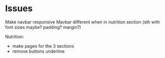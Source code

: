 # Issues
Make navbar responsive
Mavbar different when in nutrition section (sth with font sizes maybe? padding? margin?)

Nutrition:
 - make pages for the 3 sections
 - remove buttons underline 